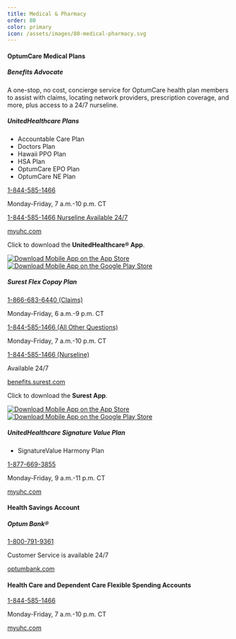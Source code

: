 ```yaml
---
title: Medical & Pharmacy
order: 80
color: primary
icon: /assets/images/80-medical-pharmacy.svg
---
```


#### OptumCare Medical Plans

##### Benefits Advocate

A one-stop, no cost, concierge service for OptumCare health plan members to assist with claims, locating network providers, prescription coverage, and more, plus access to a 24/7 nurseline.

##### UnitedHealthcare Plans

- Accountable Care Plan
- Doctors Plan
- Hawaii PPO Plan
- HSA Plan
- OptumCare EPO Plan
- OptumCare NE Plan

[1-844-585-1466](tel://+1-844-585-1466 "1-844-585-1466")

Monday-Friday, 7 a.m.-10 p.m. CT

[1-844-585-1466 Nurseline Available 24/7](tel://+1-844-585-1466 "1-844-585-1466")

[myuhc.com](https://member.uhc.com/myuhc "myuhc.com in a new tab")

Click to download the **UnitedHealthcare® App**.

<a class="app-badge" href="https://apps.apple.com/us/app/unitedhealthcare/id1348316600">![Download Mobile App on the App Store](/assets/images/apple-store-badge.svg)</a>
<a class="app-badge" href="https://play.google.com/store/apps/details?id=com.mobile.uhc">![Download Mobile App on the Google Play Store](/assets/images/google-play-badge.svg)</a>

##### Surest Flex Copay Plan

[1-866-683-6440 (Claims)](tel://+1-866-683-6440 "1-866-683-6440")

Monday-Friday, 6 a.m.-9 p.m. CT

[1-844-585-1466 (All Other Questions)](tel://+1-844-585-1466 "1-844-585-1466")

Monday-Friday, 7 a.m.-10 p.m. CT

[1-844-585-1466 (Nurseline)](tel://+1-844-585-1466 "1-844-585-1466")

Available 24/7

[benefits.surest.com](https://benefits.surest.com/default/login?returnPath= "benefits.surest.com in a new tab")

<!-- [join.surest.com/uhg (Not Yet Enrolled)](https://join.surest.com/uhg/access-login "join.surest.com/uhg in a new tab") -->

Click to download the **Surest App**.

<a class="app-badge" href="https://apps.apple.com/us/app/surest/id1283152937">![Download Mobile App on the App Store](/assets/images/apple-store-badge.svg)</a>
<a class="app-badge" href="https://play.google.com/store/apps/details?id=com.yourbind.bindapp">![Download Mobile App on the Google Play Store](/assets/images/google-play-badge.svg)</a>

##### UnitedHealthcare Signature Value Plan

- SignatureValue Harmony Plan

[1-877-669-3855](tel://+1-877-669-3855 "1-877-669-3855")

Monday-Friday, 9 a.m.-11 p.m. CT

[myuhc.com](https://member.uhc.com/myuhc "myuhc.com in a new tab")

#### Health Savings Account

##### Optum Bank®

[1-800-791-9361](tel://+1-800-791-9361 "1-800-791-9361")

Customer Service is available 24/7

[optumbank.com](https://www.optumbank.com/ "optumbank.com in a new tab")

#### Health Care and Dependent Care Flexible Spending Accounts

[1-844-585-1466](tel://+1-844-585-1466 "1-844-585-1466")

Monday-Friday, 7 a.m.-10 p.m. CT

[myuhc.com](https://member.uhc.com/myuhc "myuhc.com in a new tab")
